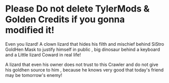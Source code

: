 # Please Do not delete TylerMods & Golden Credits if you gonna modified it!

Even you lizard! A clown lizard that hides his filth and mischief behind SiStro GoldHen Mask to justify himself in public , big dinosaur behind a keyboard and a Little lizard Coward in real life!

A lizard that even his owner does not trust to this Crawler and do not give his goldhen source to him , because he knows very good that today's friend may be tomorrow's enemy!
